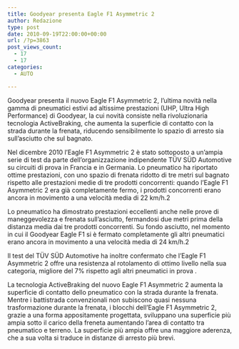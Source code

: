 ```yaml
---
title: Goodyear presenta Eagle F1 Asymmetric 2
author: Redazione
type: post
date: 2010-09-19T22:00:00+00:00
url: /?p=3863
post_views_count:
  - 17
  - 17
categories:
  - AUTO

---
```

Goodyear presenta il nuovo Eagle F1 Asymmetric 2, l&#8217;ultima novit&agrave; nella gamma di pneumatici estivi ad altissime prestazioni (UHP, Ultra High Performance) di Goodyear, la cui novit&agrave; consiste nella rivoluzionaria tecnologia ActiveBraking, che aumenta la superficie di contatto con la strada durante la frenata, riducendo sensibilmente lo spazio di arresto sia sull&#8217;asciutto che sul bagnato. 

Nel dicembre 2010 l&#8217;Eagle F1 Asymmetric 2 &egrave; stato sottoposto a un&#8217;ampia serie di test da parte dell&#8217;organizzazione indipendente T&Uuml;V S&Uuml;D Automotive su circuiti di prova in Francia e in Germania. Lo pneumatico ha riportato ottime prestazioni, con uno spazio di frenata ridotto di tre metri sul bagnato rispetto alle prestazioni medie di tre prodotti concorrenti: quando l&#8217;Eagle F1 Asymmetric 2 era gi&agrave; completamente fermo, i prodotti concorrenti erano ancora in movimento a una velocit&agrave; media di 22 km/h.2

Lo pneumatico ha dimostrato prestazioni eccellenti anche nelle prove di maneggevolezza e frenata sull&#8217;asciutto, fermandosi due metri prima della distanza media dai tre prodotti concorrenti. Su fondo asciutto, nel momento in cui il Goodyear Eagle F1 si &egrave; fermato completamente gli altri pneumatici erano ancora in movimento a una velocit&agrave; media di 24 km/h.2

Il test del T&Uuml;V S&Uuml;D Automotive ha inoltre confermato che l&#8217;Eagle F1 Asymmetric 2 offre una resistenza al rotolamento di ottimo livello nella sua categoria, migliore del 7% rispetto agli altri pneumatici in prova .

La tecnologia ActiveBraking del nuovo Eagle F1 Asymmetric 2 aumenta la superficie di contatto dello pneumatico con la strada durante la frenata. Mentre i battistrada convenzionali non subiscono quasi nessuna trasformazione durante la frenata, i blocchi dell&#8217;Eagle F1 Asymmetric 2, grazie a una forma appositamente progettata, sviluppano una superficie pi&ugrave; ampia sotto il carico della freneta aumentando l&#8217;area di contatto tra pneumatico e terreno. La superficie pi&ugrave; ampia offre una maggiore aderenza, che a sua volta si traduce in distanze di arresto pi&ugrave; brevi.

&nbsp;